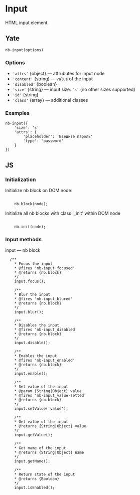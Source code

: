 # Input

HTML input element.

## Yate

```
nb-input(options)
```

### Options

* `'attrs'` {object} — attrubutes for input node
* `'content'` {string} — `value` of the input
* `'disabled'` {boolean}
* `'size'` {string} — input size. `'s'` (no other sizes supported)
* `'id'` {string}
* `'class'` {array} — additional classes

### Examples

```
nb-input({
    'size': 's'
    'attrs': {
        'placeholder': 'Введите пароль'
        'type': 'password'
    }
})
```


## JS

### Initialization

Initialize nb block on DOM node:

```

    nb.block(node);

```

Initialize all nb blocks with class '_init' within DOM node

```

    nb.init(node);

```
### Input methods


input — nb block

```
  /**
    * Focus the input
    * @fires 'nb-input_focused'
    * @returns {nb.block}
    */
    input.focus();

    /**
    * Blur the input
    * @fires 'nb-input_blured'
    * @returns {nb.block}
    */
    input.blur();

    /**
    * Disables the input
    * @fires 'nb-input_disabled'
    * @returns {nb.block}
    */
    input.disable();

    /**
    * Enables the input
    * @fires 'nb-input_enabled'
    * @returns {nb.block}
    */
    input.enable();

    /**
    * Set value of the input
    * @param {String|Object} value
    * @fires 'nb-input_value-setted'
    * @returns {nb.block}
    */
    input.setValue('value');

    /**
    * Get value of the input
    * @returns {String|Object} value
    */
    input.getValue();

    /**
    * Get name of the input
    * @returns {String|Object} name
    */
    input.getName();

    /**
    * Return state of the input
    * @returns {Boolean}
    */
    input.isEnabled();

```